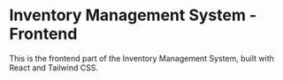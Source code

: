 <!-- @format -->

# Inventory Management System - Frontend

This is the frontend part of the Inventory Management System, built with React and Tailwind CSS.
